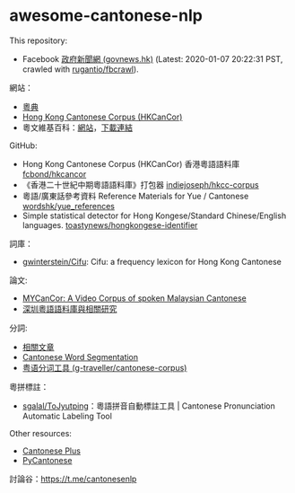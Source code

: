 # awesome-cantonese-nlp

This repository:

* Facebook [政府新聞網 (govnews.hk)](https://www.facebook.com/govnews.hk/) (Latest: 2020-01-07 20:22:31 PST, crawled with [rugantio/fbcrawl](https://github.com/rugantio/fbcrawl)).

網站：

* [粵典](https://words.hk/)
* [Hong Kong Cantonese Corpus (HKCanCor)](http://compling.hss.ntu.edu.sg/hkcancor/)
* 粵文維基百科：[網站](https://zh-yue.wikipedia.org/)，[下載連結](https://dumps.wikimedia.org/zh_yuewiki/)

GitHub:

* Hong Kong Cantonese Corpus (HKCanCor) 香港粵語語料庫 [fcbond/hkcancor](https://github.com/fcbond/hkcancor)
* 《香港二十世紀中期粵語語料庫》打包器 [indiejoseph/hkcc-corpus](https://github.com/indiejoseph/hkcc-corpus)
* 粵語/廣東話參考資料 Reference Materials for Yue / Cantonese [wordshk/yue_references](https://github.com/wordshk/yue_references)
* Simple statistical detector for Hong Kongese/Standard Chinese/English languages. [toastynews/hongkongese-identifier](https://github.com/toastynews/hongkongese-identifier)

詞庫：

- [gwinterstein/Cifu](https://github.com/gwinterstein/Cifu): Cifu: a frequency lexicon for Hong Kong Cantonese

論文:

* [MYCanCor: A Video Corpus of spoken Malaysian Cantonese](https://www.aclweb.org/anthology/L18-1122.pdf)
* [深圳粵語語料庫與相關研究](https://repository.eduhk.hk/en/publications/%E6%B7%B1%E5%9C%B3%E7%B2%B5%E8%AA%9E%E8%AA%9E%E6%96%99%E5%BA%AB%E8%88%87%E7%9B%B8%E9%97%9C%E7%A0%94%E7%A9%B6)

分詞:

* [相關文章](https://ayaka.shn.hk/yuewiki/)
* [Cantonese Word Segmentation](https://github.com/wchan757/Cantonese_Word_Segmentation)
* [粤语分词工具 (g-traveller/cantonese-corpus)](https://github.com/g-traveller/cantonese-corpus)

粵拼標註：

- [sgalal/ToJyutping](https://github.com/sgalal/ToJyutping)：粵語拼音自動標註工具 | Cantonese Pronunciation Automatic Labeling Tool 

Other resources:

* [Cantonese Plus](http://cantoneseplus.com/)
* [PyCantonese](http://pycantonese.org/)

討論谷：<https://t.me/cantonesenlp>
